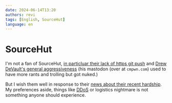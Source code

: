 ```yaml
---
date: 2024-06-14T13:20
authors: revi
tags: [English, SourceHut]
language: en
---
```


# SourceHut

I'm not a fan of SourceHut,
[in particluar their lack of https git push](https://lists.sr.ht/~sircmpwn/sr.ht-discuss/%3Ce40c1fd79b4f211174cdeb05ad598cbe1f894b4c.camel@swsnr.de%3E#%3CCH57CFADV9HW.39IEI4RCUNEZ7@taiga%3E)
and [Drew DeVault's general aggressiveness](https://news.ycombinator.com/item?id=31561822)
(his mastodon (over at `cmpwn.com`) used to have more rants and trolling but got nuked.)

But I wish them well in response to their [news about their recent hardship](https://sourcehut.org/blog/2024-06-04-status-and-plans/).
My preferences aside, things like [DDoS](https://sourcehut.org/blog/2024-01-19-outage-post-mortem/)
or logistics nightmare is not something anyone should experience.
